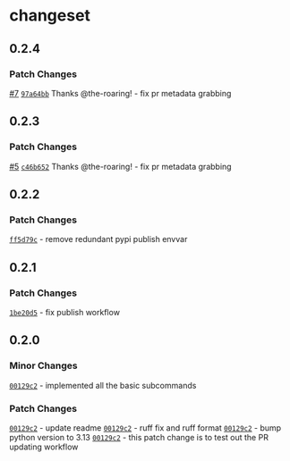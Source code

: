 # changeset

## 0.2.4

### Patch Changes

[#7](https://github.com/the-roaring/pychangeset/pull/7) [`97a64bb`](https://github.com/the-roaring/pychangeset/commit/97a64bb) Thanks @the-roaring! - fix pr metadata grabbing

## 0.2.3

### Patch Changes

[#5](https://github.com/the-roaring/pychangeset/pull/5) [`c46b652`](https://github.com/the-roaring/pychangeset/commit/c46b652) Thanks @the-roaring! - fix pr metadata grabbing

## 0.2.2

### Patch Changes

[`ff5d79c`](https://github.com/browserbase/pychangeset/commit/ff5d79c) - remove redundant pypi publish envvar

## 0.2.1

### Patch Changes

[`1be20d5`](https://github.com/browserbase/pychangeset/commit/1be20d5) - fix publish workflow

## 0.2.0

### Minor Changes

[`00129c2`](https://github.com/browserbase/pychangeset/commit/00129c2) - implemented all the basic subcommands

### Patch Changes

[`00129c2`](https://github.com/browserbase/pychangeset/commit/00129c2) - update readme
[`00129c2`](https://github.com/browserbase/pychangeset/commit/00129c2) - ruff fix and ruff format
[`00129c2`](https://github.com/browserbase/pychangeset/commit/00129c2) - bump python version to 3.13
[`00129c2`](https://github.com/browserbase/pychangeset/commit/00129c2) - this patch change is to test out the PR updating workflow

